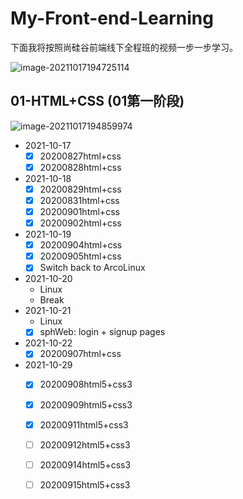 # My-Front-end-Learning

下面我将按照尚硅谷前端线下全程班的视频一步一步学习。

![image-20211017194725114](README.assets/image-20211017194725114.png)

## 01-HTML+CSS (01第一阶段)

![image-20211017194859974](README.assets/image-20211017194859974.png)



- 2021-10-17
  - [x] 20200827html+css
  - [x] 20200828html+css
- 2021-10-18
  - [x] 20200829html+css
  - [x] 20200831html+css
  - [x] 20200901html+css
  - [x] 20200902html+css
- 2021-10-19
  - [x] 20200904html+css
  - [x] 20200905html+css
  - [x] Switch back to ArcoLinux
- 2021-10-20
  - Linux
  - Break
- 2021-10-21
  - Linux
  - [x] sphWeb: login + signup pages
- 2021-10-22
  - [x] 20200907html+css
- 2021-10-29
  - [x] 20200908html5+css3
  - [x] 20200909html5+css3
  - [x] 20200911html5+css3
  - [ ] 20200912html5+css3
  - [ ] 20200914html5+css3
  - [ ] 20200915html5+css3

